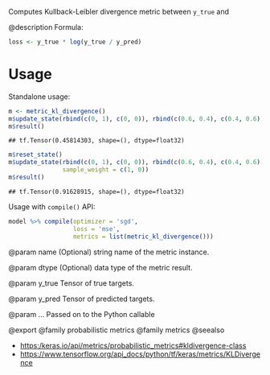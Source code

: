 Computes Kullback-Leibler divergence metric between `y_true` and

@description
Formula:


```r
loss <- y_true * log(y_true / y_pred)
```

# Usage
Standalone usage:


```r
m <- metric_kl_divergence()
m$update_state(rbind(c(0, 1), c(0, 0)), rbind(c(0.6, 0.4), c(0.4, 0.6)))
m$result()
```

```
## tf.Tensor(0.45814303, shape=(), dtype=float32)
```


```r
m$reset_state()
m$update_state(rbind(c(0, 1), c(0, 0)), rbind(c(0.6, 0.4), c(0.4, 0.6)),
               sample_weight = c(1, 0))
m$result()
```

```
## tf.Tensor(0.91628915, shape=(), dtype=float32)
```

Usage with `compile()` API:


```r
model %>% compile(optimizer = 'sgd',
                  loss = 'mse',
                  metrics = list(metric_kl_divergence()))
```

@param name
(Optional) string name of the metric instance.

@param dtype
(Optional) data type of the metric result.

@param y_true
Tensor of true targets.

@param y_pred
Tensor of predicted targets.

@param ...
Passed on to the Python callable

@export
@family probabilistic metrics
@family metrics
@seealso
+ <https:/keras.io/api/metrics/probabilistic_metrics#kldivergence-class>
+ <https://www.tensorflow.org/api_docs/python/tf/keras/metrics/KLDivergence>

